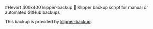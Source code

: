 #Hevort 400x400 klipper-backup 💾 
Klipper backup script for manual or automated GitHub backups 

This backup is provided by [klipper-backup](https://github.com/Staubgeborener/klipper-backup).
